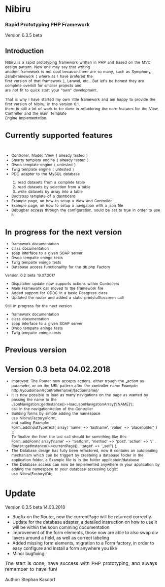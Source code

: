 # Nibiru 
### Rapid Prototyping PHP Framework
Version 0.3.5 beta
## Introduction

<div style="word-spacing: 2px; letter-spacing: 0.1px; font-size: 12px; margin-bottom: 15px;">Nibiru is a rapid prototyping framework written in PHP and based on the MVC design pattern. Now one may say that writing <br>
another framework is not cool because there are so many, such as Symphony, ZendFramework ( where as I have prefered the<br>
first version of that framework ), Laravel, etc.. But let's be honest they are complete overkill for smaller projects and<br>
are not fit to quick start your "own" development.</div>

<div style="word-spacing: 2px; letter-spacing: 0.1px; font-size: 12px; margin-bottom: 15px;">That is why I have started my own little framework and am happy to provide the first version of Nibiru, in the version 0.1,<br>
there is still a lot of work to be done in refactoring the core features for the View, Controller and the main Template<br>
Engine Implementation.</div>

<div style="word-spacing: 2px; letter-spacing: 0.1px; font-size: 12px; margin-bottom: 15px;">
<h1>Currently supported features</h1><br>
<ul>
<li>Controller, Model, View ( already tested )</li>
<li>Smarty template engine ( already tested )</li>
<li>Dwoo template engine ( untested )</li>
<li>Twig template engine ( untested )</li>
<li>PDO adapter to the MySQL database</li>
<ol>
<li>read datasets from a complete table</li>
<li>read datasets by selection from a table</li>
<li>write datasets by array into a table</li>
</ol>
<li>Bootstrap template of a dashboard</li>
<li>Example page, on how to setup a View and Controller</li>
<li>Example page, on how to setup a navigation with a json file</li>
<li>Debugbar access through the configuration, sould be set to true in order to use it</li>
</ul>
<h1>In progress for the next version</h1>
<ul>
<li>framework documentation</li>
<li>class documentation</li>
<li>soap interface to a given SOAP server</li>
<li>Dwoo tempalte eninge tests</li>
<li>Twig tempalte eninge tests</li>
<li>Database access functionallity for the db.php Factory</li>
</ul>

<p>Version 0.2 beta 19.07.2017</p>
<ul>
    <li>Dispatcher update now supports actions within Controllers</li>
    <li>Main Framework call moved to the framework file</li>
    <li>Added support for ODBC in a basic Postgress class</li>
    <li>Updated the router and added a static printstufftoscreen call</li>
</ul>
<p>Still in progress for the next version</p>
<ul>
<li>framework documentation</li>
<li>class documentation</li>
<li>soap interface to a given SOAP server</li>
<li>Dwoo tempalte eninge tests</li>
<li>Twig tempalte eninge tests</li>
</ul>
<h1>Previous version</h1>
<h1>Version 0.3 beta 04.02.2018</h1>
<ul>
<li>Improved: The Router now accepts actions, either trough the _action as parameter, or on the URL pattern after the controller name Example: http://youdomain/[controllername]/[actionname]/</li>
<li>It is now possible to load as many navigations on the page as wanted by passing the name to the <br>JsonNavigation::getInstance()->loadJsonNavigationArray('[NAME]'); <br>call in the navigationAction of the Controller</li>
<li>Building forms by simple adding the namespace<br> use Nibiru\Factory\Form; <br>and calling Example:<br> Form::addInputTypeText( array( 'name' => 'lastname', 'value' => 'placeholder' ) );<br> To finalize the form the last call should be something like this:<br>Form::addForm( array('name' => 'testform', 'method' => 'post', 'action' => '/' . Router::getInstance()->currentPage(), 'target' => '_self') );</li>
<li>The Database design has fully been refactored, now it contains an autoloading mechanism which can be triggert by createing a database folder in the application folder, a Example file is in the folder applicatoin/database</li>
<li>The Database access can now be implemented anywhere in your application by adding the namespace to your database accessing Logic:<br>use Nibiru\Factory\Db;</li>
</ul>
</div>

<h1>Update</h1>
<p>Version 0.3.5 beta 14.03.2018</p>
<ul>
<li>Bugfix on the Router, now the currentPage will be returned correctly.</li>
<li>Update for the database adapter, a detailed instruction on how to use it will be within the soon comming documentation</li>
<li>Improvement of the form elements, those now are able to also swap div layers around a field, as well as correct labeling</li>
<li>Added missing form elements, migration to a Form factory, in order to easy configure and install a form anywhere you like</li>
<li>Minor bugfixing</li>
</ul>
<div style="word-spacing: 2px; letter-spacing: 0.1px; font-size: 15px; margin-bottom: 15px;">The start is done, have success with PHP prototyping, and always remember to have fun!</div>

Author: Stephan Kasdorf<br><br>